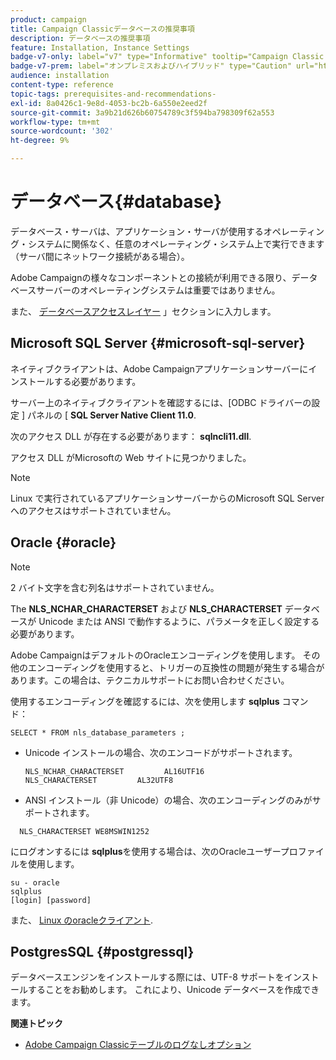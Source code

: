 ```yaml
---
product: campaign
title: Campaign Classicデータベースの推奨事項
description: データベースの推奨事項
feature: Installation, Instance Settings
badge-v7-only: label="v7" type="Informative" tooltip="Campaign Classic v7 にのみ適用されます"
badge-v7-prem: label="オンプレミスおよびハイブリッド" type="Caution" url="https://experienceleague.adobe.com/docs/campaign-classic/using/installing-campaign-classic/architecture-and-hosting-models/hosting-models-lp/hosting-models.html?lang=ja" tooltip="オンプレミスデプロイメントとハイブリッドデプロイメントにのみ適用されます"
audience: installation
content-type: reference
topic-tags: prerequisites-and-recommendations-
exl-id: 8a0426c1-9e8d-4053-bc2b-6a550e2eed2f
source-git-commit: 3a9b21d626b60754789c3f594ba798309f62a553
workflow-type: tm+mt
source-wordcount: '302'
ht-degree: 9%

---
```


# データベース{#database}



データベース・サーバは、アプリケーション・サーバが使用するオペレーティング・システムに関係なく、任意のオペレーティング・システム上で実行できます（サーバ間にネットワーク接続がある場合）。

Adobe Campaignの様々なコンポーネントとの接続が利用できる限り、データベースサーバーのオペレーティングシステムは重要ではありません。

また、 [データベースアクセスレイヤー](../../installation/using/prerequisites-of-campaign-installation-in-linux.md#database-access-layers) 」セクションに入力します。

## Microsoft SQL Server {#microsoft-sql-server}

ネイティブクライアントは、Adobe Campaignアプリケーションサーバーにインストールする必要があります。

サーバー上のネイティブクライアントを確認するには、[ODBC ドライバーの設定 ] パネルの [ **SQL Server Native Client 11.0**.

次のアクセス DLL が存在する必要があります： **sqlncli11.dll**.

アクセス DLL がMicrosoftの Web サイトに見つかりました。

>[!NOTE]
>
>Linux で実行されているアプリケーションサーバーからのMicrosoft SQL Server へのアクセスはサポートされていません。

## Oracle {#oracle}

>[!NOTE]
>
>2 バイト文字を含む列名はサポートされていません。

The **NLS_NCHAR_CHARACTERSET** および **NLS_CHARACTERSET** データベースが Unicode または ANSI で動作するように、パラメータを正しく設定する必要があります。

Adobe CampaignはデフォルトのOracleエンコーディングを使用します。 その他のエンコーディングを使用すると、トリガーの互換性の問題が発生する場合があります。この場合は、テクニカルサポートにお問い合わせください。

使用するエンコーディングを確認するには、次を使用します **sqlplus** コマンド：

```
SELECT * FROM nls_database_parameters ;
```

* Unicode インストールの場合、次のエンコードがサポートされます。

  ```
  NLS_NCHAR_CHARACTERSET         AL16UTF16
  NLS_CHARACTERSET         AL32UTF8
  ```

* ANSI インストール（非 Unicode）の場合、次のエンコーディングのみがサポートされます。

```
  NLS_CHARACTERSET WE8MSWIN1252
```

にログオンするには **sqlplus**&#x200B;を使用する場合は、次のOracleユーザープロファイルを使用します。

```
su - oracle 
sqlplus 
[login] [password]
```

また、 [Linux のoracleクライアント](../../installation/using/installing-packages-with-linux.md#oracle-client-in-linux).

## PostgresSQL {#postgressql}

データベースエンジンをインストールする際には、UTF-8 サポートをインストールすることをお勧めします。 これにより、Unicode データベースを作成できます。

**関連トピック**

* [Adobe Campaign Classicテーブルのログなしオプション](https://helpx.adobe.com/campaign/kb/unlogged-tables-classic.html)
